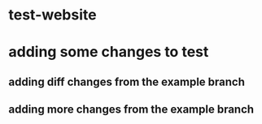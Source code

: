 # test-website

# adding some changes to test

## adding diff changes from the example branch

## adding more changes from the example branch

